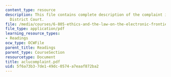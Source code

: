 ```yaml
---
content_type: resource
description: This file contains complete description of the complaint in United States
  District Court.
file: /media/courses/6-805-ethics-and-the-law-on-the-electronic-frontier-fall-2005/5f6a73b37de149dc0574a7eaaf872ba2_aclucomplaint.pdf
file_type: application/pdf
learning_resource_types:
- Readings
ocw_type: OCWFile
parent_title: Readings
parent_type: CourseSection
resourcetype: Document
title: aclucomplaint.pdf
uid: 5f6a73b3-7de1-49dc-0574-a7eaaf872ba2
---
```

